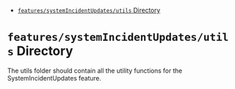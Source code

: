 <!-- START doctoc generated TOC please keep comment here to allow auto update -->
<!-- DON'T EDIT THIS SECTION, INSTEAD RE-RUN doctoc TO UPDATE -->

- [`features/systemIncidentUpdates/utils` Directory](#featuressystemincidentupdatesutils-directory)

<!-- END doctoc generated TOC please keep comment here to allow auto update -->

# `features/systemIncidentUpdates/utils` Directory

The utils folder should contain all the utility functions for the SystemIncidentUpdates feature.

